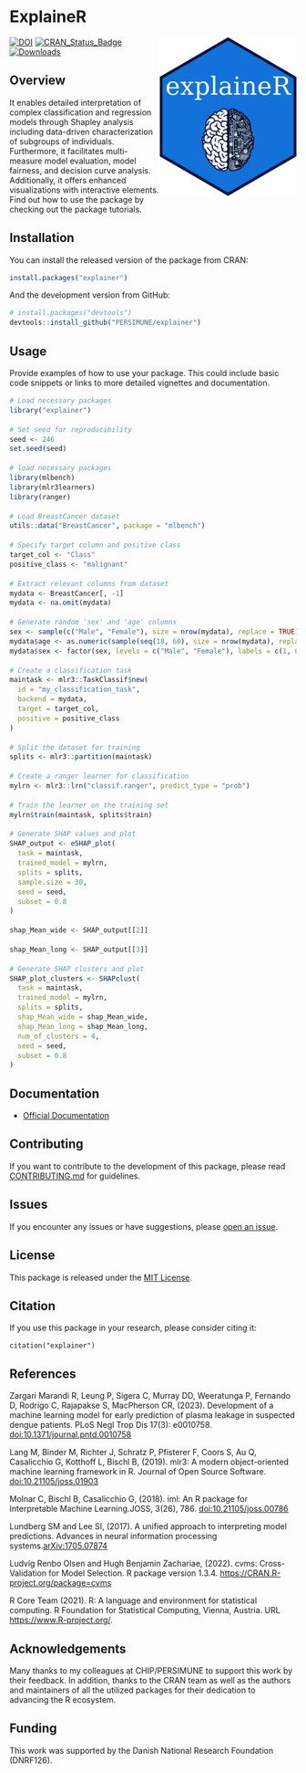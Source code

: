 # ExplaineR

<img src="man/figures/logo.png" align="right" />

[![DOI](https://zenodo.org/badge/DOI/10.5281/zenodo.10201287.svg)](https://doi.org/10.5281/zenodo.10201287)
[![CRAN_Status_Badge](http://www.r-pkg.org/badges/version/explainer)](https://cran.r-project.org/package=explainer)
[![Downloads](http://cranlogs.r-pkg.org/badges/explainer)](https://cran.r-project.org/package=explainer)

## Overview

It enables detailed interpretation of complex classification and regression models through Shapley analysis including data-driven characterization of subgroups of individuals. Furthermore, it facilitates multi-measure model evaluation, model fairness, and decision curve analysis. Additionally, it offers enhanced visualizations with interactive elements. Find out how to use the package by checking out the package tutorials.

## Installation

You can install the released version of the package from CRAN:

```R
install.packages("explainer")
```

And the development version from GitHub:

```R
# install.packages("devtools")
devtools::install_github("PERSIMUNE/explainer")
```

## Usage

Provide examples of how to use your package. This could include basic code snippets or links to more detailed vignettes and documentation.

```R
# Load necessary packages
library("explainer")

# Set seed for reproducibility
seed <- 246
set.seed(seed)

# load necessary packages
library(mlbench)
library(mlr3learners)
library(ranger)

# Load BreastCancer dataset
utils::data("BreastCancer", package = "mlbench")

# Specify target column and positive class
target_col <- "Class"
positive_class <- "malignant"

# Extract relevant columns from dataset
mydata <- BreastCancer[, -1]
mydata <- na.omit(mydata)

# Generate random 'sex' and 'age' columns
sex <- sample(c("Male", "Female"), size = nrow(mydata), replace = TRUE)
mydata$age <- as.numeric(sample(seq(18, 60), size = nrow(mydata), replace = TRUE))
mydata$sex <- factor(sex, levels = c("Male", "Female"), labels = c(1, 0))

# Create a classification task
maintask <- mlr3::TaskClassif$new(
  id = "my_classification_task",
  backend = mydata,
  target = target_col,
  positive = positive_class
)

# Split the dataset for training
splits <- mlr3::partition(maintask)

# Create a ranger learner for classification
mylrn <- mlr3::lrn("classif.ranger", predict_type = "prob")

# Train the learner on the training set
mylrn$train(maintask, splits$train)

# Generate SHAP values and plot
SHAP_output <- eSHAP_plot(
  task = maintask,
  trained_model = mylrn,
  splits = splits,
  sample.size = 30,
  seed = seed,
  subset = 0.8
)

shap_Mean_wide <- SHAP_output[[2]]

shap_Mean_long <- SHAP_output[[3]]

# Generate SHAP clusters and plot
SHAP_plot_clusters <- SHAPclust(
  task = maintask,
  trained_model = mylrn,
  splits = splits,
  shap_Mean_wide = shap_Mean_wide,
  shap_Mean_long = shap_Mean_long,
  num_of_clusters = 4,
  seed = seed,
  subset = 0.8
)


```

## Documentation

- [Official Documentation](https://persimune.github.io/explainer/)


## Contributing

If you want to contribute to the development of this package, please read [CONTRIBUTING.md](https://github.com/PERSIMUNE/explainer/blob/main/.github/CONTRIBUTING.md) for guidelines.

## Issues

If you encounter any issues or have suggestions, please [open an issue](https://github.com/PERSIMUNE/explainer/issues).

## License

This package is released under the [MIT License](https://github.com/PERSIMUNE/explainer/blob/main/LICENSE.md).

## Citation

If you use this package in your research, please consider citing it:

```
citation("explainer")
```
## References

Zargari Marandi R, Leung P, Sigera C, Murray DD, Weeratunga P, Fernando D, Rodrigo C, Rajapakse S, MacPherson CR, (2023). Development of a machine learning model for early prediction of plasma leakage in suspected dengue patients. PLoS Negl Trop Dis 17(3): e0010758. [doi:10.1371/journal.pntd.0010758](https://doi.org/10.1371/journal.pntd.0010758)

Lang M, Binder M, Richter J, Schratz P, Pfisterer F, Coors S, Au Q, Casalicchio G, Kotthoff L, Bischl B, (2019). mlr3: A modern
object-oriented machine learning framework in R. Journal of Open Source Software. [doi:10.21105/joss.01903](https://joss.theoj.org/papers/10.21105/joss.01903)

Molnar C, Bischl B, Casalicchio G, (2018). iml: An R package for Interpretable Machine Learning.JOSS, 3(26), 786. [doi:10.21105/joss.00786](https://doi.org/10.21105/joss.00786)

Lundberg SM and Lee SI, (2017). A unified approach to interpreting model predictions. Advances in neural information processing systems.[arXiv:1705.07874](https://arxiv.org/abs/1705.07874)

Ludvig Renbo Olsen and Hugh Benjamin Zachariae, (2022). cvms: Cross-Validation for Model Selection. R package version 1.3.4.
  https://CRAN.R-project.org/package=cvms
  
R Core Team (2021). R: A language and environment for statistical computing. R Foundation for Statistical Computing, Vienna, Austria.
  URL https://www.R-project.org/.
  
## Acknowledgements

Many thanks to my colleagues at CHIP/PERSIMUNE to support this work by their feedback. In addition, thanks to the CRAN team as well as the authors and maintainers of all the utilized packages for their dedication to advancing the R ecosystem.

## Funding

This work was supported by the Danish National Research Foundation (DNRF126).

